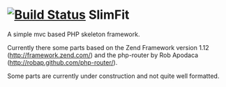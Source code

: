 [![Build Status](https://travis-ci.org/cvgellhorn/SlimFit.svg?branch=master)](https://travis-ci.org/cvgellhorn/SlimFit)
SlimFit
===========

A simple mvc based PHP skeleton framework.

Currently there some parts based on the Zend Framework version 1.12 (http://framework.zend.com/) and 
the php-router by Rob Apodaca (http://robap.github.com/php-router/).

Some parts are currently under construction and not quite well formatted.
